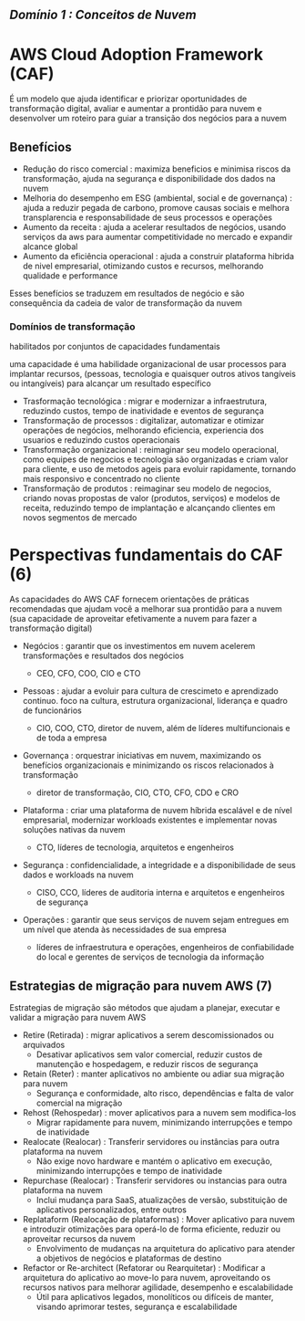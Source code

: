 ## _Domínio 1 : Conceitos de Nuvem_

# AWS Cloud Adoption Framework (CAF)

É um modelo que ajuda identificar e priorizar oportunidades de transformação digital, avaliar e aumentar a prontidão para nuvem e desenvolver um roteiro para guiar a transição dos negócios para a nuvem

## Benefícios

- Redução do risco comercial : maximiza beneficios e minimisa riscos da transformação, ajuda na segurança e disponibilidade dos dados na nuvem
- Melhoria do desempenho em ESG (ambiental, social e de governança) : ajuda a reduzir pegada de carbono, promove causas sociais e melhora transplarencia e responsabilidade de seus processos e operações
- Aumento da receita : ajuda a acelerar resultados de negócios, usando serviços da aws para aumentar competitividade no mercado e expandir alcance global
- Aumento da eficiência operacional : ajuda a construir plataforma hibrida de nivel empresarial, otimizando custos e recursos, melhorando qualidade e performance

Esses benefícios se traduzem em resultados de negócio e são consequência da cadeia de valor de transformação da nuvem

### Domínios de transformação

habilitados por conjuntos de capacidades fundamentais

uma capacidade é uma habilidade organizacional de usar processos para implantar recursos, (pessoas, tecnologia e quaisquer outros ativos tangíveis ou intangíveis) para alcançar um resultado específico

- Trasformação tecnológica : migrar e modernizar a infraestrutura, reduzindo custos, tempo de inatividade e eventos de segurança
- Transformação de processos : digitalizar, automatizar e otimizar operações de negócios, melhorando eficiencia, experiencia dos usuarios e reduzindo custos operacionais
- Transformação organizacional : reimaginar seu modelo operacional, como equipes de negocios e tecnologia são organizadas e criam valor para cliente, e uso de metodos ageis para evoluir rapidamente, tornando mais responsivo e concentrado no cliente
- Transformação de produtos : reimaginar seu modelo de negocios, criando novas propostas de valor (produtos, serviços) e modelos de receita, reduzindo tempo de implantação e alcançando clientes em novos segmentos de mercado


# Perspectivas fundamentais do CAF (6)

As capacidades do AWS CAF fornecem orientações de práticas recomendadas que ajudam você a melhorar sua prontidão para a nuvem (sua capacidade de aproveitar efetivamente a nuvem para fazer a transformação digital)

- Negócios : garantir que os investimentos em nuvem acelerem transformações e resultados dos negócios
    - CEO, CFO, COO, CIO e CTO

- Pessoas : ajudar a evoluir para cultura de crescimeto e aprendizado continuo. foco na cultura, estrutura organizacional, liderança e quadro de funcionários
    - CIO, COO, CTO, diretor de nuvem, além de líderes multifuncionais e de toda a empresa

- Governança : orquestrar iniciativas em nuvem, maximizando os benefícios organizacionais e minimizando os riscos relacionados à transformação
    - diretor de transformação, CIO, CTO, CFO, CDO e CRO

- Plataforma : criar uma plataforma de nuvem híbrida escalável e de nível empresarial, modernizar workloads existentes e implementar novas soluções nativas da nuvem
    - CTO, líderes de tecnologia, arquitetos e engenheiros

- Segurança : confidencialidade, a integridade e a disponibilidade de seus dados e workloads na nuvem
    - CISO, CCO, líderes de auditoria interna e arquitetos e engenheiros de segurança

- Operações : garantir que seus serviços de nuvem sejam entregues em um nível que atenda às necessidades de sua empresa
    - líderes de infraestrutura e operações, engenheiros de confiabilidade do local e gerentes de serviços de tecnologia da informação

## Estrategias de migração para nuvem AWS (7)

Estrategias de migração são métodos que ajudam a planejar, executar e validar a migração para nuvem AWS

- Retire (Retirada) : migrar aplicativos a serem descomissionados ou arquivados
    - Desativar aplicativos sem valor comercial, reduzir custos de manutenção e hospedagem, e reduzir riscos de segurança
- Retain (Reter) : manter aplicativos no ambiente ou adiar sua migração para nuvem
    - Segurança e conformidade, alto risco, dependências e falta de valor comercial na migração
- Rehost (Rehospedar) : mover aplicativos para a nuvem sem modifica-los
    - Migrar rapidamente para nuvem, minimizando interrupções e tempo de inatividade
- Realocate (Realocar) : Transferir servidores ou instâncias para outra plataforma na nuvem
    - Não exige novo hardware e mantém o aplicativo em execução, minimizando interrupções e tempo de inatividade
- Repurchase (Realocar) : Transferir servidores ou instancias para outra plataforma na nuvem
    - Inclui mudança para SaaS, atualizações de versão, substituição de aplicativos personalizados, entre outros
- Replataform (Realocação de plataformas) : Mover aplicativo para nuvem e introduzir otimizações para operá-lo de forma eficiente, reduzir ou aproveitar recursos da nuvem
    - Envolvimento de mudanças na arquitetura do aplicativo para atender a objetivos de negócios e plataformas de destino
- Refactor or Re-architect (Refatorar ou Rearquitetar) : Modificar a arquitetura do aplicativo ao move-lo para nuvem, aproveitando os recursos nativos para melhorar agilidade, desempenho e escalabilidade
    - Útil para aplicativos legados, monolíticos ou difíceis de manter, visando aprimorar testes, segurança e escalabilidade